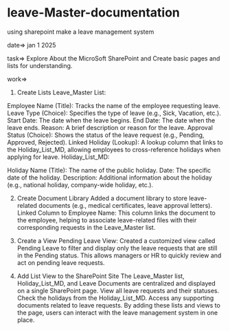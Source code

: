 # leave-Master-documentation
using sharepoint make a leave management system



date=> jan 1 2025


task=> Explore About the MicroSoft SharePoint and Create basic pages and lists for understanding.

work=>

1. Create Lists
Leave_Master List:

Employee Name (Title): Tracks the name of the employee requesting leave.
Leave Type (Choice): Specifies the type of leave (e.g., Sick, Vacation, etc.).
Start Date: The date when the leave begins.
End Date: The date when the leave ends.
Reason: A brief description or reason for the leave.
Approval Status (Choice): Shows the status of the leave request (e.g., Pending, Approved, Rejected).
Linked Holiday (Lookup): A lookup column that links to the Holiday_List_MD, allowing employees to cross-reference holidays when applying for leave.
Holiday_List_MD:

Holiday Name (Title): The name of the public holiday.
Date: The specific date of the holiday.
Description: Additional information about the holiday (e.g., national holiday, company-wide holiday, etc.).


2. Create Document Library
Added a document library to store leave-related documents (e.g., medical certificates, leave approval letters).
Linked Column to Employee Name: This column links the document to the employee, helping to associate leave-related files with their corresponding requests in the Leave_Master list.


3. Create a View
Pending Leave View: Created a customized view called Pending Leave to filter and display only the leave requests that are still in the Pending status. This allows managers or HR to quickly review and act on pending leave requests.


4. Add List View to the SharePoint Site
The Leave_Master list, Holiday_List_MD, and Leave Documents are centralized and displayed on a single SharePoint page.
View all leave requests and their statuses.
Check the holidays from the Holiday_List_MD.
Access any supporting documents related to leave requests.
By adding these lists and views to the page, users can interact with the leave management system in one place.

